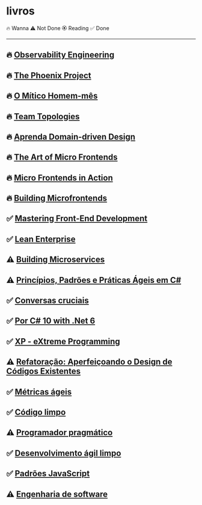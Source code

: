 # livros

🔥 Wanna
⚠️ Not Done
🏵️ Reading
✅ Done

<hr>

## 🔥 [Observability Engineering](https://www.oreilly.com/library/view/observability-engineering/9781492076438/)
## 🔥 [The Phoenix Project](https://www.amazon.com.br/Phoenix-Project-DevOps-Helping-Business/dp/0988262592)
## 🔥 [O Mítico Homem-mês](https://www.amazon.com.br/M%C3%ADtico-Homem-m%C3%AAs-Ensaios-Engenharia-Software/dp/8550802530/ref=sr_1_1?adgrpid=129440893347&dib=eyJ2IjoiMSJ9.FtH8BwkeWNvlNjDvzy0LO9QE9PKz6jOlBa4Z05aOlRvGjHj071QN20LucGBJIEps.MunIjyq5bQdYo68oFU7KjS_7m8Cb2797vQELaLnHAdE&dib_tag=se&hvadid=595807979181&hvdev=c&hvlocphy=9074235&hvnetw=g&hvqmt=e&hvrand=1524394342700559267&hvtargid=kwd-741054363340&hydadcr=19394_13405933&keywords=mitico+homem+mes&qid=1733331448&sr=8-1&ufe=app_do%3Aamzn1.fos.6d798eae-cadf-45de-946a-f477d47705b9)
## 🔥 [Team Topologies](https://www.amazon.com.br/Team-Topologies-Organizing-Business-Technology/dp/1942788819)
## 🔥 [Aprenda Domain-driven Design](https://www.amazon.com.br/Aprenda-Domain-driven-Design-Arquitetura-Estrat%C3%A9gia/dp/8550819611/ref=asc_df_8550819611/?tag=googleshopp00-20&linkCode=df0&hvadid=709857900444&hvpos=&hvnetw=g&hvrand=4047046823472001673&hvpone=&hvptwo=&hvqmt=&hvdev=c&hvdvcmdl=&hvlocint=&hvlocphy=9074235&hvtargid=pla-2295269460911&psc=1&mcid=3524818fd3863eea91e063950cf28af2&gad_source=1)
## 🔥 [The Art of Micro Frontends](https://www.amazon.com.br/Art-Micro-Frontends-distributed-applications/dp/1835460356)
## 🔥 [Micro Frontends in Action](https://www.amazon.com.br/Micro-Frontends-Action-English-Michael-ebook/dp/B09781VPHR/ref=sr_1_1?adgrpid=136884706034&dib=eyJ2IjoiMSJ9.-OFOmvn8RhGT2p2-BeNaYbX7prErq9LxkPEgCaF1WB68DXVKa_tzA3SNhXjzBxS5-JESKvy6T26n__ppuWKGnq3Pew1T4laTHxuvQskEqvk.IQgCz0Y32ZW_S9GA8mYcVR3lSsbBGVVOjiML6zF1bmE&dib_tag=se&hvadid=584818096781&hvdev=c&hvlocphy=9074235&hvnetw=g&hvqmt=e&hvrand=7221979761291423897&hvtargid=kwd-979918757009&hydadcr=5656_11235223&keywords=micro+frontends+in+action&qid=1733331181&sr=8-1)
## 🔥 [Building Microfrontends](https://www.amazon.com.br/Building-Micro-Frontends-English-Luca-Mezzalira-ebook/dp/B09M69BJTK/ref=sr_1_1?adgrpid=127231783143&dib=eyJ2IjoiMSJ9.504Q6sqOG4U7SJXV0If2Pvk_0kEuyagTBR3H-TucgUBDaQEly8v6UhfTEgBQMJN0VHur5P8zBeGDgEGdug5kg1mj7fGpTgMd1dzOhvyXJLnSOW_coCKtkMN0fy13QFMg.XJ4ZHmW__miQYf44zK4breSlmMBR66BqfeKaSHkdFks&dib_tag=se&hvadid=553972653581&hvdev=c&hvlocphy=9074235&hvnetw=g&hvqmt=e&hvrand=18200216517430137257&hvtargid=kwd-1192572770052&hydadcr=5655_11235215&keywords=building+micro-frontends&qid=1733331139&sr=8-1)
## ✅ [Mastering Front-End Development](https://www.amazon.com/Mastering-Front-End-Development-Comprehensive-Guide-ebook/dp/B0CLKZCDK9)
## ✅ [Lean Enterprise](https://www.casadocodigo.com.br/products/livro-lean-enterprise?_pos=1&_sid=0eeb54781&_ss=r)
## ⚠️ [Building Microservices](https://www.amazon.com.br/Building-Microservices-Sam-Newman/dp/1491950358)
## ⚠️ [Princípios, Padrões e Práticas Ágeis em C# ](https://www.amazon.com.br/Princ%C3%ADpios-Padr%C3%B5es-Pr%C3%A1ticas-Robert-Martin/dp/8577808416)
## ✅ [Conversas cruciais](https://www.amazon.com.br/Conversas-cruciais-Habilidades-comunicar-interesses/dp/6555646675/ref=sr_1_1?adgrpid=79989318623&dib=eyJ2IjoiMSJ9.kjxum3IN1WmH14b0O_tkI2YLDMrvrM0XTgd2tx1PFx6D538FiDbhKQ88wc09g5din3U5CQKZUWPj_1d0D5glbCA3LK7z_1tRftzVONH-TNWrcrd0aynr4E_gKYhqK2raNis9-L0pYYF2AlNAkbTGyRAlqu8C2hT16H4VXUHcjYXB8hgMiMZ5pDzagCoDqekutPbf7BVDVVqRG682vYz2jEdOAfX7aSitqDrZD3FhbIQ.W60Qe6cdteiT32mIqjeeO7T17QZo7cclkBK7XmVrqWU&dib_tag=se&hvadid=595815666619&hvdev=c&hvlocphy=9074235&hvnetw=g&hvqmt=e&hvrand=15019682123710125882&hvtargid=kwd-465777896067&hydadcr=5758_13215217&keywords=conversas+cruciais&qid=1733330581&s=books&sr=1-1)
## ✅ [Por C# 10 with .Net 6](https://www.amazon.com.br/Pro-NET-Foundational-Principles-Programming/dp/1484278682)
## ✅ [XP - eXtreme Programming](https://www.casadocodigo.com.br/products/livro-xp-extreme-programming)
## ⚠️ [Refatoração: Aperfeiçoando o Design de Códigos Existentes](https://www.amazon.com.br/Refatora%C3%A7%C3%A3o-Aperfei%C3%A7oando-Design-C%C3%B3digos-Existentes/dp/8575227246)
## ✅ [Métricas ágeis](https://www.casadocodigo.com.br/products/livro-metricas-ageis)
## ✅ [Código limpo](https://www.amazon.com.br/C%C3%B3digo-limpo-Robert-C-Martin/dp/8576082675/ref=asc_df_8576082675/?tag=googleshopp00-20&linkCode=df0&hvadid=709884550309&hvpos=&hvnetw=g&hvrand=13978340655358544422&hvpone=&hvptwo=&hvqmt=&hvdev=c&hvdvcmdl=&hvlocint=&hvlocphy=9074235&hvtargid=pla-398225630878&psc=1&mcid=2b0fb83a4146383497d27512de9c9086&gad_source=1)
## ⚠️ [Programador pragmático](https://www.amazon.com.br/Programador-Pragm%C3%A1tico-Aprendiz-Mestre-ebook/dp/B019HM0H90)
## ✅ [Desenvolvimento ágil limpo](https://www.amazon.com.br/Desenvolvimento-%C3%A1gil-limpo-volta-origens/dp/8550815004)
## ✅ [Padrões JavaScript](https://www.amazon.com.br/Padr%C3%B5es-Javascript-Stoyan-Stefanov/dp/857522266X/ref=asc_df_857522266X/?tag=googleshopp00-20&linkCode=df0&hvadid=709884550309&hvpos=&hvnetw=g&hvrand=17075411630217649363&hvpone=&hvptwo=&hvqmt=&hvdev=c&hvdvcmdl=&hvlocint=&hvlocphy=9074235&hvtargid=pla-811020652000&psc=1&mcid=d39023246aaa37d79dbc236027e79ba4&gad_source=1)
## ⚠️ [Engenharia de software](https://www.amazon.com.br/Engenharia-software-Roger-S-Pressman/dp/6558040107/ref=asc_df_6558040107/?tag=googleshopp00-20&linkCode=df0&hvadid=709884550309&hvpos=&hvnetw=g&hvrand=6570931021143352954&hvpone=&hvptwo=&hvqmt=&hvdev=c&hvdvcmdl=&hvlocint=&hvlocphy=9074235&hvtargid=pla-1395356741021&psc=1&mcid=45eb4abcacd83c6d8a18b796cdcf9ca2&gad_source=1)
